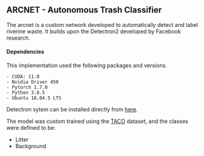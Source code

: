 ## ARCNET - Autonomous Trash Classifier

The arcnet is a custom network developed to automatically detect and label riverine waste. It builds upon the Detectron2 developed by Facebook research. 

#### Dependencies
This implementation used the following packages and versions. 
    
    - CUDA: 11.0
    - Nvidia Driver 450
    - Pytorch 1.7.0
    - Python 3.8.5
    - Ubuntu 18.04.5 LTS
    
Detectron sytem can be installed directly from [here](https://github.com/facebookresearch/detectron2/blob/master/INSTALL.md). 

The model was custom trained using the [TACO](http://tacodataset.org/) dataset, and the classes were defined to be:
- Litter
- Background